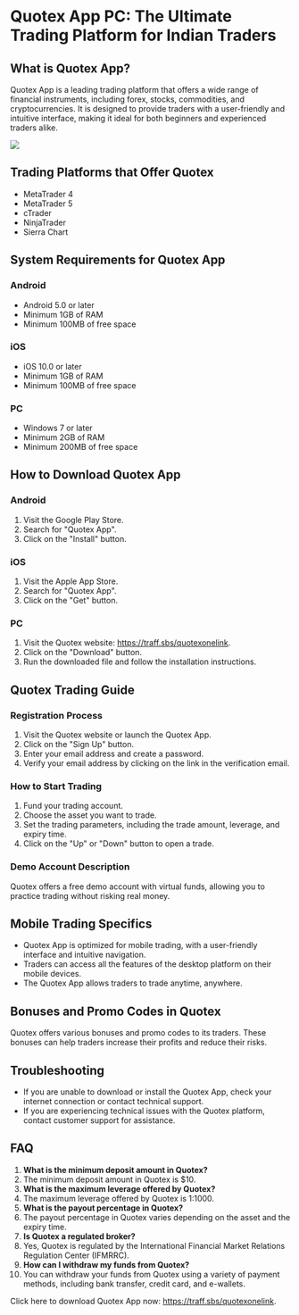 # Quotex App PC: The Ultimate Trading Platform for Indian Traders

## What is Quotex App?

Quotex App is a leading trading platform that offers a wide range of
financial instruments, including forex, stocks, commodities, and
cryptocurrencies. It is designed to provide traders with a user-friendly
and intuitive interface, making it ideal for both beginners and
experienced traders alike.

[![](https://static.quotex.io/files/5_en/300_250.jpg)](https://traff.sbs/brokerqxsignupf)

## Trading Platforms that Offer Quotex

-   MetaTrader 4
-   MetaTrader 5
-   cTrader
-   NinjaTrader
-   Sierra Chart

## System Requirements for Quotex App

### Android

-   Android 5.0 or later
-   Minimum 1GB of RAM
-   Minimum 100MB of free space

### iOS

-   iOS 10.0 or later
-   Minimum 1GB of RAM
-   Minimum 100MB of free space

### PC

-   Windows 7 or later
-   Minimum 2GB of RAM
-   Minimum 200MB of free space

## How to Download Quotex App

### Android

1.  Visit the Google Play Store.
2.  Search for "Quotex App".
3.  Click on the "Install" button.

### iOS

1.  Visit the Apple App Store.
2.  Search for "Quotex App".
3.  Click on the "Get" button.

### PC

1.  Visit the Quotex website: https://traff.sbs/quotexonelink.
2.  Click on the "Download" button.
3.  Run the downloaded file and follow the installation instructions.

## Quotex Trading Guide

### Registration Process

1.  Visit the Quotex website or launch the Quotex App.
2.  Click on the "Sign Up" button.
3.  Enter your email address and create a password.
4.  Verify your email address by clicking on the link in the
    verification email.

### How to Start Trading

1.  Fund your trading account.
2.  Choose the asset you want to trade.
3.  Set the trading parameters, including the trade amount, leverage,
    and expiry time.
4.  Click on the "Up" or "Down" button to open a trade.

### Demo Account Description

Quotex offers a free demo account with virtual funds, allowing you to
practice trading without risking real money.

## Mobile Trading Specifics

-   Quotex App is optimized for mobile trading, with a user-friendly
    interface and intuitive navigation.
-   Traders can access all the features of the desktop platform on their
    mobile devices.
-   The Quotex App allows traders to trade anytime, anywhere.

## Bonuses and Promo Codes in Quotex

Quotex offers various bonuses and promo codes to its traders. These
bonuses can help traders increase their profits and reduce their risks.

## Troubleshooting

-   If you are unable to download or install the Quotex App, check your
    internet connection or contact technical support.
-   If you are experiencing technical issues with the Quotex platform,
    contact customer support for assistance.

## FAQ

1.  **What is the minimum deposit amount in Quotex?**
2.  The minimum deposit amount in Quotex is \$10.
3.  **What is the maximum leverage offered by Quotex?**
4.  The maximum leverage offered by Quotex is 1:1000.
5.  **What is the payout percentage in Quotex?**
6.  The payout percentage in Quotex varies depending on the asset and
    the expiry time.
7.  **Is Quotex a regulated broker?**
8.  Yes, Quotex is regulated by the International Financial Market
    Relations Regulation Center (IFMRRC).
9.  **How can I withdraw my funds from Quotex?**
10. You can withdraw your funds from Quotex using a variety of payment
    methods, including bank transfer, credit card, and e-wallets.

Click here to download Quotex App now: https://traff.sbs/quotexonelink.


